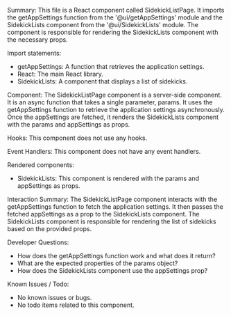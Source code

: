 Summary:
This file is a React component called SidekickListPage. It imports the getAppSettings function from the '@ui/getAppSettings' module and the SidekickLists component from the '@ui/SidekickLists' module. The component is responsible for rendering the SidekickLists component with the necessary props.

Import statements:
- getAppSettings: A function that retrieves the application settings.
- React: The main React library.
- SidekickLists: A component that displays a list of sidekicks.

Component:
The SidekickListPage component is a server-side component. It is an async function that takes a single parameter, params. It uses the getAppSettings function to retrieve the application settings asynchronously. Once the appSettings are fetched, it renders the SidekickLists component with the params and appSettings as props.

Hooks:
This component does not use any hooks.

Event Handlers:
This component does not have any event handlers.

Rendered components:
- SidekickLists: This component is rendered with the params and appSettings as props.

Interaction Summary:
The SidekickListPage component interacts with the getAppSettings function to fetch the application settings. It then passes the fetched appSettings as a prop to the SidekickLists component. The SidekickLists component is responsible for rendering the list of sidekicks based on the provided props.

Developer Questions:
- How does the getAppSettings function work and what does it return?
- What are the expected properties of the params object?
- How does the SidekickLists component use the appSettings prop?

Known Issues / Todo:
- No known issues or bugs.
- No todo items related to this component.